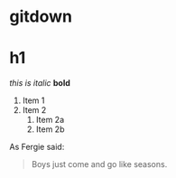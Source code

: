 # gitdown


# h1
*this is italic*
__bold__

1. Item 1
1. Item 2
	1. Item 2a
	1. Item 2b

As Fergie said:
> Boys just come and go
> like seasons.